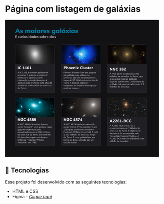 # Página com listagem de galáxias

![alt text](./assets/image.png)

## 🚀 Tecnologias

Esse projeto foi desenvolvido com as seguintes tecnologias:

- HTML e CSS
- Figma - _[Clique aqui](<https://www.figma.com/design/wBB27YlAc7unMoOYV9RpxL/Galaxies-%E2%80%A2-Projeto-Explorer-(Community)?node-id=0-755&t=X1faG5uxz6NKoCGQ-0>)_
